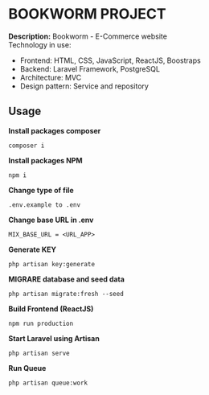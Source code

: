 # **BOOKWORM PROJECT**

**Description:** Bookworm - E-Commerce website
</br>
Technology in use:
- Frontend: HTML, CSS, JavaScript, ReactJS, Boostraps
- Backend: Laravel Framework, PostgreSQL
- Architecture: MVC
- Design pattern: Service and repository
## **Usage**

**Install packages composer**

```console
composer i
```
**Install packages NPM**
```console
npm i
```

**Change type of file**
```console
.env.example to .env
```

**Change base URL in .env**
```console
MIX_BASE_URL = <URL_APP>
```

**Generate KEY**
```console
php artisan key:generate
```

**MIGRARE database and seed data**
```console
php artisan migrate:fresh --seed
```

**Build Frontend (ReactJS)**
```console
npm run production
```

**Start Laravel using Artisan**
```console
php artisan serve
```

**Run Queue**
```console
php artisan queue:work
```

